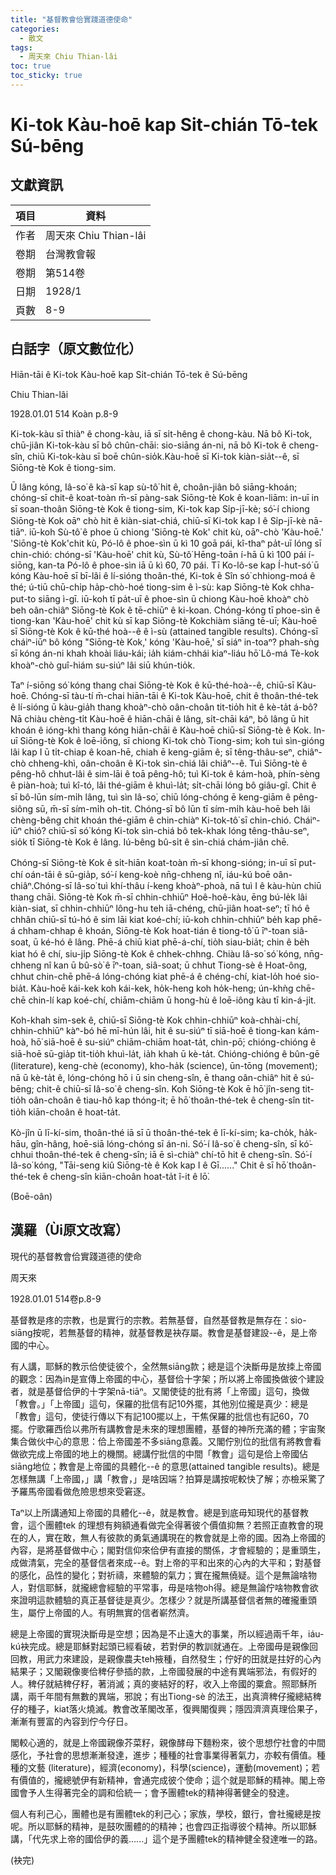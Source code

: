 ```yaml
---
title: "基督教會佮實踐道德使命"
categories:
  - 散文
tags:
  - 周天來 Chiu Thian-lâi
toc: true
toc_sticky: true
---
```


# Ki-tok Kàu-hoē kap Sit-chián Tō-tek Sú-bēng

## 文獻資訊

| 項目 | 資料 |
|---|---|
| 作者 | 周天來 Chiu Thian-lâi |
| 卷期 | 台灣教會報 |
| 卷期 | 第514卷 |
| 日期 | 1928/1 |
| 頁數 | 8-9 |

## 白話字（原文數位化）

Hiān-tāi ê Ki-tok Kàu-hoē kap Si̍t-chián Tō-tek ê Sú-bēng

Chiu Thian-lâi

1928.01.01 514 Koàn p.8-9

Ki-tok-kàu sī thiàⁿ ê chong-kàu, iā sī si̍t-hêng ê chong-kàu. Nā bô Ki-tok, chū-jiân Ki-tok-kàu sī bô chûn-chāi: sio-siāng án-ni, nā bô Ki-tok ê cheng-sîn, chiū Ki-tok-kàu sī boē chûn-sio̍k.Kàu-hoē sī Ki-tok kiàn-sia̍t--ê, sī Siōng-tè Kok ê tiong-sim.

Ū lâng kóng, Iâ-so͘ ê kà-sī kap sù-tô͘ hit ê, choân-jiân bô siāng-khoán; chóng-sī chit-ê koat-toàn m̄-sī pàng-sak Siōng-tè Kok ê koan-liām: in-uī in sī soan-thoân Siōng-tè Kok ê tiong-sim, Ki-tok kap Si̍p-jī-kè; só͘-í chiong Siōng-tè Kok oāⁿ chò hit ê kiàn-siat-chiá, chiū-sī Ki-tok kap I ê Si̍p-jī-kè nā-tiāⁿ. iū-koh Sù-tô͘ ê phoe ū chiong 'Siōng-tè Kok' chit kù, oāⁿ-chò 'Kàu-hoē.' 'Siōng-tè Kok'chit kù, Pó-lô ê phoe-sìn ū kì 10 goā pái, kî-thaⁿ pa̍t-uī lóng sī chin-chió: chóng-sī 'Kàu-hoē' chit kù, Sù-tô͘ Hēng-toān í-hā ū kì 100 pái í-siōng, kan-ta Pó-lô ê phoe-sìn iā ū kì 60, 70 pái. Tī Ko-lô-se kap Í-hut-só͘ ū kóng Kàu-hoē sī bī-lâi ê lí-sióng thoân-thé, Ki-tok ê Sîn só͘ chhiong-moá ê thé; ú-tiū chū-chi̍p ha̍p-chò-hoé tiong-sim ê ì-sù: kap Siōng-tè Kok chha-put-to siāng ì-gī. iū-koh tī pa̍t-uī ê phoe-sìn ū chiong Kàu-hoē khoàⁿ chò beh oân-chiâⁿ Siōng-tè Kok ê tē-chiūⁿ ê ki-koan. Chóng-kóng tī phoe-sìn ê tiong-kan 'Kàu-hoē' chit kù sī kap Siōng-tè Kokchiàm siāng tē-uī; Kàu-hoē sī Siōng-tè Kok ê kū-thé hoà--ê ê ì-sù (attained tangible results). Chóng-sī cháiⁿ-iūⁿ bô kóng "Siōng-tè Kok,' kóng 'Kàu-hoē,' sī siáⁿ in-toaⁿ? phah-sǹg sī kóng án-ni khah khoài liáu-kái; ia̍h kiám-chhái kiaⁿ-liáu hō͘ Lô-má Tè-kok khoàⁿ-chò guî-hiám su-siúⁿ lâi siū khún-tio̍k.

Taⁿ í-siōng só͘ kóng thang chai Siōng-tè Kok ê kū-thé-hoà--ê, chiū-sī Kàu-hoē. Chóng-sī tàu-tí m̄-chai hiān-tāi ê Ki-tok Kàu-hoē, chit ê thoân-thé-tek ê lí-sióng ū kàu-gia̍h thang khoàⁿ-chò oân-choân tit-tio̍h hit ê kè-ta̍t á-bô? Nā chiàu chèng-ti̍t Kàu-hoē ê hiān-chāi ê lâng, si̍t-chāi káⁿ, bô lâng ū hit khoán ê ióng-khì thang kóng hiān-chāi ê Kàu-hoē chiū-sī Siōng-tè ê Kok. In-uī Siōng-tè Kok ê loē-iông, sī chiong Ki-tok chò Tiong-sim; koh tuì sìn-gióng lâi kap I ū ti̍t-chiap ê koan-hē, chiah ē keng-giām ê; sī têng-thâu-seⁿ, chiâⁿ-chò chheng-khì, oân-choân ê Ki-tok sìn-chiá lâi chiâⁿ--ê. Tuì Siōng-tè ê pêng-hô chhut-lâi ê sim-lāi ê toā pêng-hô; tuì Ki-tok ê kám-hoà, phín-sèng ê piàn-hoà; tuì kî-tó, lâi thé-giām ê khuì-la̍t; si̍t-chāi lóng bô giâu-gî. Chit ê sī bô-lūn sím-mi̍h lâng, tuì sìn Iâ-so͘, chiū lóng-chóng ē keng-giām ê pêng-siông sū, m̄-sī sím-mi̍h oh-tit. Chóng-sī bô lūn tī sím-mi̍h kàu-hoē beh lâi chèng-bêng chit khoán thé-giām ê chin-chiàⁿ Ki-tok-tô͘ sī chin-chió. Cháiⁿ-iūⁿ chió? chiū-sī só͘ kóng Ki-tok sìn-chiá bô tek-khak lóng têng-thâu-seⁿ, sio̍k tī Siōng-tè Kok ê lâng. Iú-bêng bû-si̍t ê sìn-chiá chám-jiân chē.

Chóng-sī Siōng-tè Kok ê si̍t-hiān koat-toàn m̄-sī khong-sióng; in-uī sī put-chí oán-tāi ê sū-gia̍p, só͘-í keng-koè nn̄g-chheng nî, iáu-kú boē oân-chiâⁿ.Chóng-sī Iâ-so͘ tuì khí-thâu í-keng khoàⁿ-phoà, nā tuì I ê kàu-hùn chiū thang chāi. Siōng-tè Kok m̄-sī chhin-chhiūⁿ Hoê-hoê-kàu, ēng bú-le̍k lâi kiàn-siat, sī chhin-chhiūⁿ lông-hu teh iā-chéng, chū-jiân hoat-seⁿ; tī hó ê chhân chiū-sī tú-hó ê sim lāi kiat koé-chí; iū-koh chhin-chhiūⁿ be̍h kap phē-á chham-chhap ê khoán, Siōng-tè Kok hoat-tián ê tiong-tô͘ ū īⁿ-toan siâ-soat, ū ké-hó ê lâng. Phē-á chiū kiat phē-á-chí, tio̍h siau-bia̍t; chin ê be̍h kiat hó ê chí, siu-ji̍p Siōng-tè Kok ê chhek-chhng. Chiàu Iâ-so͘ só͘ kóng, nn̄g-chheng nî kan ū bû-sò͘ ê īⁿ-toan, siâ-soat; ū chhut Tiong-sè ê Hoat-ông, chhut chin-chē phē-á lóng-chóng kiat phē-á ê chéng-chí, kiat-lo̍h hoé sio-bia̍t. Kàu-hoē kái-kek koh kái-kek, ho̍k-heng koh ho̍k-heng; ún-khǹg chē-chē chin-lí kap koé-chí, chiām-chiām ū hong-hù ê loē-iông kàu tī kin-á-ji̍t.

Koh-khah sim-sek ê, chiū-sī Siōng-tè Kok chhin-chhiūⁿ koà-chhài-chí, chhin-chhiūⁿ kàⁿ-bó hē mī-hún lâi, hit ê su-siúⁿ tī siā-hoē ê tiong-kan kám-hoà, hō͘ siā-hoē ê su-siúⁿ chiām-chiām hoat-ta̍t, chìn-pō͘; chióng-chióng ê siā-hoē sū-gia̍p tit-tio̍h khuì-la̍t, ia̍h khah ū kè-ta̍t. Chióng-chióng ê bûn-gē (literature), keng-chè (economy), kho-ha̍k (science), ūn-tōng (movement); nā ū kè-ta̍t ê, lóng-chóng hō i ū sin cheng-sîn, ē thang oân-chiâⁿ hit ê sú-bēng; chit-ê chiū-sī Iâ-so͘ ê cheng-sîn. Koh Siōng-tè Kok ē hō͘ jîn-seng tit-tio̍h oân-choân ê tiau-hô kap thóng-it; ē hō͘ thoân-thé-tek ê cheng-sîn tit-tio̍h kiān-choân ê hoat-ta̍t.

Kò-jîn ū lī-kí-sim, thoân-thé iā sī ū thoân-thé-tek ê lī-kí-sim; ka-cho̍k, ha̍k-hāu, gîn-hâng, hoē-siā lóng-chóng sī án-ni. Só͘-í Iâ-so͘ ê cheng-sîn, sī kó͘-chhui thoân-thé-tek ê cheng-sîn; iā ē sì-chiàⁿ chí-tō hit ê cheng-sîn. Só͘-í Iâ-so͘ kóng, "Tāi-seng kiû Siōng-tè ê Kok kap I ê Gī......" Chit ê sī hō͘ thoân-thé-tek ê cheng-sîn kiān-choân hoat-ta̍t î-it ê lō͘.

(Boē-oân)

## 漢羅（Ùi原文改寫）

現代的基督教會佮實踐道德的使命

周天來

1928.01.01 514卷p.8-9

基督教是疼的宗教，也是實行的宗教。若無基督，自然基督教是無存在：sio-siāng按呢，若無基督的精神，就基督教是袂存屬。教會是基督建設--ê，是上帝國的中心。

有人講，耶穌的教示佮使徒彼个，全然無siāng款；總是這个決斷毋是放拺上帝國的觀念：因為in是宣傳上帝國的中心，基督佮十字架；所以將上帝國換做彼个建設者，就是基督佮伊的十字架nā-tiāⁿ。又閣使徒的批有將「上帝國」這句，換做「教會。」「上帝國」這句，保羅的批信有記10外擺，其他別位攏是真少：總是「教會」這句，使徒行傳以下有記100擺以上，干焦保羅的批信也有記60，70擺。佇歌羅西佮以弗所有講教會是未來的理想團體，基督的神所充滿的體；宇宙聚集合做伙中心的意思：佮上帝國差不多siāng意義。又閣佇別位的批信有將教會看做欲完成上帝國的地上的機關。總講佇批信的中間「教會」這句是佮上帝國佔siāng地位；教會是上帝國的具體化--ê 的意思(attained tangible results)。總是怎樣無講「上帝國，」講「教會，」是啥因端？拍算是講按呢較快了解；亦檢采驚了予羅馬帝國看做危險思想來受窘逐。

Taⁿ以上所講通知上帝國的具體化--ê，就是教會。總是到底毋知現代的基督教會，這个團體tek 的理想有夠額通看做完全得著彼个價值抑無？若照正直教會的現在的人，實在敢，無人有彼款的勇氣通講現在的教會就是上帝的國。因為上帝國的內容，是將基督做中心；閣對信仰來佮伊有直接的關係，才會經驗的；是重頭生，成做清氣，完全的基督信者來成--ê。對上帝的平和出來的心內的大平和；對基督的感化，品性的變化；對祈禱，來體驗的氣力；實在攏無僥疑。這个是無論啥物人，對信耶穌，就攏總會經驗的平常事，毋是啥物oh得。總是無論佇啥物教會欲來證明這款體驗的真正基督徒是真少。怎樣少？就是所講基督信者無的確攏重頭生，屬佇上帝國的人。有明無實的信者嶄然濟。

總是上帝國的實現決斷毋是空想；因為是不止遠大的事業，所以經過兩千年，iáu-kú袂完成。總是耶穌對起頭已經看破，若對伊的教訓就通在。上帝國毋是親像回回教，用武力來建設，是親像農夫teh掖種，自然發生；佇好的田就是拄好的心內結果子；又閣親像麥佮稗仔參插的款，上帝國發展的中途有異端邪法，有假好的人。稗仔就結稗仔籽，著消滅；真的麥結好的籽，收入上帝國的粟倉。照耶穌所講，兩千年間有無數的異端，邪說；有出Tiong-sè 的法王，出真濟稗仔攏總結稗仔的種子，kiat落火燒滅。教會改革閣改革，復興閣復興；隱囥濟濟真理佮果子，漸漸有豐富的內容到佇今仔日。

閣較心適的，就是上帝國親像芥菜籽，親像酵母下麵粉來，彼个思想佇社會的中間感化，予社會的思想漸漸發達，進步；種種的社會事業得著氣力，亦較有價值。種種的文藝 (literature)，經濟(economy)，科學(science)，運動(movement)；若有價值的，攏總號伊有新精神，會通完成彼个使命；這个就是耶穌的精神。閣上帝國會予人生得著完全的調和佮統一；會予團體tek的精神得著健全的發達。

個人有利己心，團體也是有團體tek的利己心；家族，學校，銀行，會社攏總是按呢。所以耶穌的精神，是鼓吹團體的的精神；也會四正指導彼个精神。所以耶穌講，「代先求上帝的國佮伊的義......」這个是予團體tek的精神健全發達唯一的路。

(袂完)
